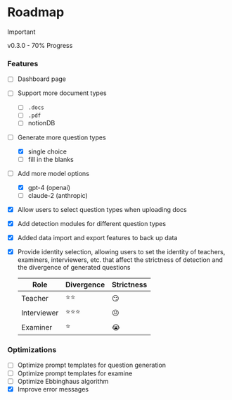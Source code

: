 # Roadmap

> [!IMPORTANT]
> v0.3.0 - 70% Progress

### Features

- [ ] Dashboard page
- [ ] Support more document types
  - [ ] `.docs`
  - [ ] `.pdf`
  - [ ] notionDB
- [ ] Generate more question types
  - [x] single choice
  - [ ] fill in the blanks
- [ ] Add more model options
  - [x] gpt-4 (openai)
  - [ ] claude-2 (anthropic)
- [x] Allow users to select question types when uploading docs
- [x] Add detection modules for different question types
- [x] Added data import and export features to back up data
- [x] Provide identity selection, allowing users to set the identity of teachers, examiners, interviewers, etc. that affect the strictness of detection and the divergence of generated questions

  | Role        | Divergence | Strictness |
  | ----------- | ---------- | ---------- |
  | Teacher     | ⭐️⭐️     | 😏         |
  | Interviewer | ⭐️⭐️⭐️  | 😐         |
  | Examiner    | ⭐️        | 😭         |

### Optimizations

- [ ] Optimize prompt templates for question generation
- [ ] Optimize prompt templates for examine
- [ ] Optimize Ebbinghaus algorithm
- [x] Improve error messages
